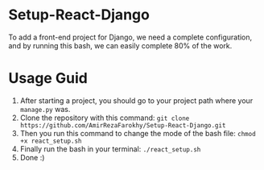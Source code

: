 # Setup-React-Django
To add a front-end project for Django, we need a complete configuration, and by running this bash, we can easily complete 80% of the work.

# Usage Guid 
1. After starting a project, you should go to your project path where your `manage.py` was.
2. Clone the repository with this command:
  ```git clone https://github.com/AmirRezaFarokhy/Setup-React-Django.git```
3. Then you run this command to change the mode of the bash file: `chmod +x react_setup.sh`
4. Finally run the bash in your terminal: `./react_setup.sh`
5. Done :)



